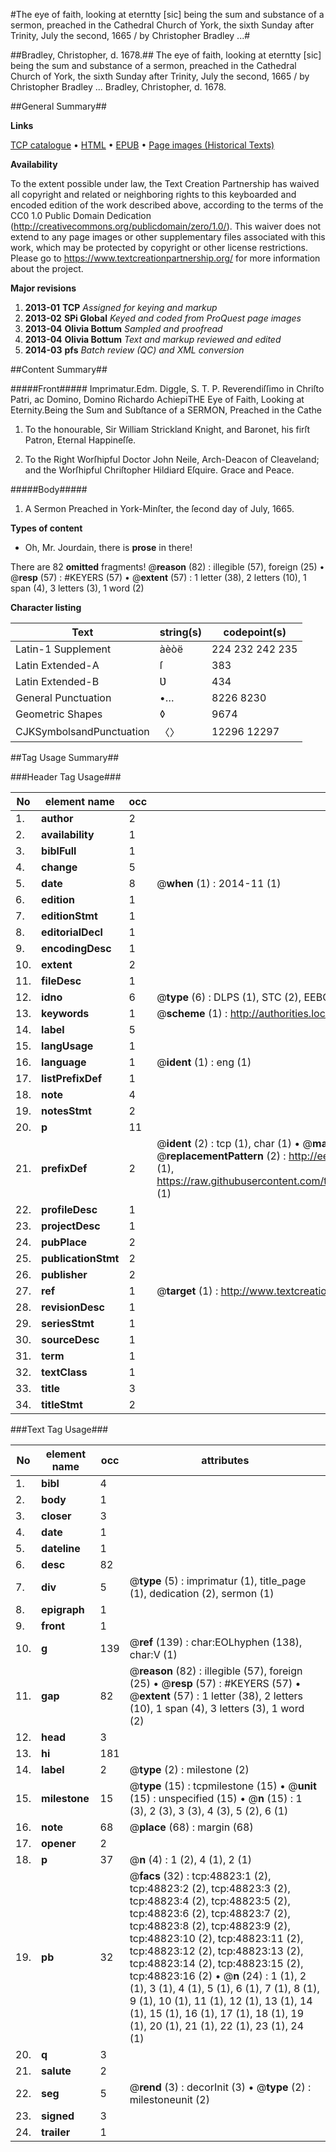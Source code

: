 #The eye of faith, looking at eterntty [sic] being the sum and substance of a sermon, preached in the Cathedral Church of York, the sixth Sunday after Trinity, July the second, 1665 / by Christopher Bradley ...#

##Bradley, Christopher, d. 1678.##
The eye of faith, looking at eterntty [sic] being the sum and substance of a sermon, preached in the Cathedral Church of York, the sixth Sunday after Trinity, July the second, 1665 / by Christopher Bradley ...
Bradley, Christopher, d. 1678.

##General Summary##

**Links**

[TCP catalogue](http://www.ota.ox.ac.uk/tcp/)  • 
[HTML](http://tei.it.ox.ac.uk/tcp/Texts-HTML/free/A29/A29110.html)  • 
[EPUB](http://tei.it.ox.ac.uk/tcp/Texts-EPUB/free/A29/A29110.epub) • 
[Page images (Historical Texts)](https://historicaltexts.jisc.ac.uk/eebo-11769506e)

**Availability**

To the extent possible under law, the Text Creation Partnership has waived all copyright and related or neighboring rights to this keyboarded and encoded edition of the work described above, according to the terms of the CC0 1.0 Public Domain Dedication (http://creativecommons.org/publicdomain/zero/1.0/). This waiver does not extend to any page images or other supplementary files associated with this work, which may be protected by copyright or other license restrictions. Please go to https://www.textcreationpartnership.org/ for more information about the project.

**Major revisions**

1. __2013-01__ __TCP__ *Assigned for keying and markup*
1. __2013-02__ __SPi Global__ *Keyed and coded from ProQuest page images*
1. __2013-04__ __Olivia Bottum__ *Sampled and proofread*
1. __2013-04__ __Olivia Bottum__ *Text and markup reviewed and edited*
1. __2014-03__ __pfs__ *Batch review (QC) and XML conversion*

##Content Summary##

#####Front#####
Imprimatur.Edm. Diggle, S. T. P. Reverendiſſimo in Chriſto Patri, ac Domino, Domino Richardo AchiepiTHE Eye of Faith, Looking at Eternity.Being the Sum and Subſtance of a SERMON, Preached in the Cathe
1. To the honourable, Sir William Strickland Knight, and Baronet, his firſt Patron, Eternal Happineſſe.

1. To the Right Worſhipful Doctor John Neile, Arch-Deacon of Cleaveland; and the Worſhipful Chriſtopher Hildiard Eſquire. Grace and Peace.

#####Body#####

1. A Sermon Preached in York-Minſter, the ſecond day of July, 1665.

**Types of content**

  * Oh, Mr. Jourdain, there is **prose** in there!

There are 82 **omitted** fragments! 
 @__reason__ (82) : illegible (57), foreign (25)  •  @__resp__ (57) : #KEYERS (57)  •  @__extent__ (57) : 1 letter (38), 2 letters (10), 1 span (4), 3 letters (3), 1 word (2)

**Character listing**


|Text|string(s)|codepoint(s)|
|---|---|---|
|Latin-1 Supplement|àèòë|224 232 242 235|
|Latin Extended-A|ſ|383|
|Latin Extended-B|Ʋ|434|
|General Punctuation|•…|8226 8230|
|Geometric Shapes|◊|9674|
|CJKSymbolsandPunctuation|〈〉|12296 12297|

##Tag Usage Summary##

###Header Tag Usage###

|No|element name|occ|attributes|
|---|---|---|---|
|1.|__author__|2||
|2.|__availability__|1||
|3.|__biblFull__|1||
|4.|__change__|5||
|5.|__date__|8| @__when__ (1) : 2014-11 (1)|
|6.|__edition__|1||
|7.|__editionStmt__|1||
|8.|__editorialDecl__|1||
|9.|__encodingDesc__|1||
|10.|__extent__|2||
|11.|__fileDesc__|1||
|12.|__idno__|6| @__type__ (6) : DLPS (1), STC (2), EEBO-CITATION (1), OCLC (1), VID (1)|
|13.|__keywords__|1| @__scheme__ (1) : http://authorities.loc.gov/ (1)|
|14.|__label__|5||
|15.|__langUsage__|1||
|16.|__language__|1| @__ident__ (1) : eng (1)|
|17.|__listPrefixDef__|1||
|18.|__note__|4||
|19.|__notesStmt__|2||
|20.|__p__|11||
|21.|__prefixDef__|2| @__ident__ (2) : tcp (1), char (1)  •  @__matchPattern__ (2) : ([0-9\-]+):([0-9IVX]+) (1), (.+) (1)  •  @__replacementPattern__ (2) : http://eebo.chadwyck.com/downloadtiff?vid=$1&page=$2 (1), https://raw.githubusercontent.com/textcreationpartnership/Texts/master/tcpchars.xml#$1 (1)|
|22.|__profileDesc__|1||
|23.|__projectDesc__|1||
|24.|__pubPlace__|2||
|25.|__publicationStmt__|2||
|26.|__publisher__|2||
|27.|__ref__|1| @__target__ (1) : http://www.textcreationpartnership.org/docs/. (1)|
|28.|__revisionDesc__|1||
|29.|__seriesStmt__|1||
|30.|__sourceDesc__|1||
|31.|__term__|1||
|32.|__textClass__|1||
|33.|__title__|3||
|34.|__titleStmt__|2||


###Text Tag Usage###

|No|element name|occ|attributes|
|---|---|---|---|
|1.|__bibl__|4||
|2.|__body__|1||
|3.|__closer__|3||
|4.|__date__|1||
|5.|__dateline__|1||
|6.|__desc__|82||
|7.|__div__|5| @__type__ (5) : imprimatur (1), title_page (1), dedication (2), sermon (1)|
|8.|__epigraph__|1||
|9.|__front__|1||
|10.|__g__|139| @__ref__ (139) : char:EOLhyphen (138), char:V (1)|
|11.|__gap__|82| @__reason__ (82) : illegible (57), foreign (25)  •  @__resp__ (57) : #KEYERS (57)  •  @__extent__ (57) : 1 letter (38), 2 letters (10), 1 span (4), 3 letters (3), 1 word (2)|
|12.|__head__|3||
|13.|__hi__|181||
|14.|__label__|2| @__type__ (2) : milestone (2)|
|15.|__milestone__|15| @__type__ (15) : tcpmilestone (15)  •  @__unit__ (15) : unspecified (15)  •  @__n__ (15) : 1 (3), 2 (3), 3 (3), 4 (3), 5 (2), 6 (1)|
|16.|__note__|68| @__place__ (68) : margin (68)|
|17.|__opener__|2||
|18.|__p__|37| @__n__ (4) : 1 (2), 4 (1), 2 (1)|
|19.|__pb__|32| @__facs__ (32) : tcp:48823:1 (2), tcp:48823:2 (2), tcp:48823:3 (2), tcp:48823:4 (2), tcp:48823:5 (2), tcp:48823:6 (2), tcp:48823:7 (2), tcp:48823:8 (2), tcp:48823:9 (2), tcp:48823:10 (2), tcp:48823:11 (2), tcp:48823:12 (2), tcp:48823:13 (2), tcp:48823:14 (2), tcp:48823:15 (2), tcp:48823:16 (2)  •  @__n__ (24) : 1 (1), 2 (1), 3 (1), 4 (1), 5 (1), 6 (1), 7 (1), 8 (1), 9 (1), 10 (1), 11 (1), 12 (1), 13 (1), 14 (1), 15 (1), 16 (1), 17 (1), 18 (1), 19 (1), 20 (1), 21 (1), 22 (1), 23 (1), 24 (1)|
|20.|__q__|3||
|21.|__salute__|2||
|22.|__seg__|5| @__rend__ (3) : decorInit (3)  •  @__type__ (2) : milestoneunit (2)|
|23.|__signed__|3||
|24.|__trailer__|1||
